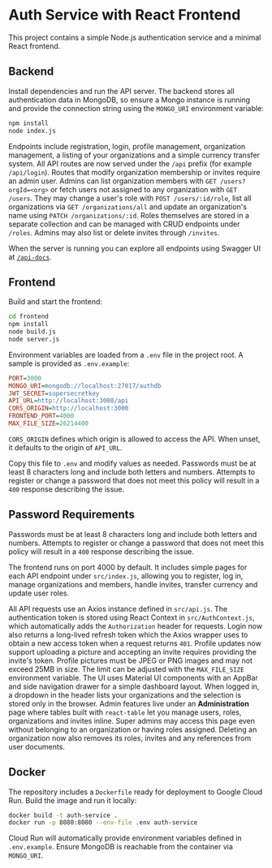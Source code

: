 # Auth Service with React Frontend

This project contains a simple Node.js authentication service and a minimal React frontend.

## Backend

Install dependencies and run the API server. The backend stores all
authentication data in MongoDB, so ensure a Mongo instance is running
and provide the connection string using the `MONGO_URI` environment variable:

```bash
npm install
node index.js
```

Endpoints include registration, login, profile management, organization management,
a listing of your organizations and a simple currency transfer system. All API
routes are now served under the `/api` prefix (for example `/api/login`).
Routes that modify organization membership or invites require an admin user. Admins
can list organization members with `GET /users?orgId=<org>` or fetch users not
assigned to any organization with `GET /users`. They may change a user's role with
`POST /users/:id/role`, list all organizations via `GET /organizations/all` and update
an organization's name using `PATCH /organizations/:id`. Roles themselves are stored
in a separate collection and can be managed with CRUD endpoints under `/roles`.
Admins may also list or delete invites through `/invites`.

When the server is running you can explore all endpoints using Swagger UI at [`/api-docs`](http://localhost:3000/api-docs).

## Frontend

Build and start the frontend:

```bash
cd frontend
npm install
node build.js
node server.js
```

Environment variables are loaded from a `.env` file in the project root. A sample is provided as `.env.example`:

```ini
PORT=3000
MONGO_URI=mongodb://localhost:27017/authdb
JWT_SECRET=supersecretkey
API_URL=http://localhost:3000/api
CORS_ORIGIN=http://localhost:3000
FRONTEND_PORT=4000
MAX_FILE_SIZE=26214400
```

`CORS_ORIGIN` defines which origin is allowed to access the API. When unset, it defaults to the origin of `API_URL`.

Copy this file to `.env` and modify values as needed.
Passwords must be at least 8 characters long and include both letters and
numbers. Attempts to register or change a password that does not meet this
policy will result in a `400` response describing the issue.

## Password Requirements

Passwords must be at least 8 characters long and include both letters and
numbers. Attempts to register or change a password that does not meet this
policy will result in a `400` response describing the issue.

The frontend runs on port 4000 by default. It includes simple pages for each API endpoint under `src/index.js`, allowing you to register, log in, manage organizations and members, handle invites, transfer currency and update user roles.

All API requests use an Axios instance defined in `src/api.js`. The authentication token is stored using React Context in `src/AuthContext.js`, which automatically adds the `Authorization` header for requests. Login now also returns a long-lived refresh token which the Axios wrapper uses to obtain a new access token when a request returns `401`. Profile updates now support uploading a picture and accepting an invite requires providing the invite's token.
Profile pictures must be JPEG or PNG images and may not exceed 25MB in size.
The limit can be adjusted with the `MAX_FILE_SIZE` environment variable.
The UI uses Material UI components with an AppBar and side navigation drawer for a simple dashboard layout. When logged in, a dropdown in the header lists your organizations and the selection is stored only in the browser. Admin features live under an **Administration** page where tables built with `react-table` let you manage users, roles, organizations and invites inline. Super admins may access this page even without belonging to an organization or having roles assigned. Deleting an organization now also removes its roles, invites and any references from user documents.

## Docker

The repository includes a `Dockerfile` ready for deployment to Google Cloud Run. Build the image and run it locally:

```bash
docker build -t auth-service .
docker run -p 8080:8080 --env-file .env auth-service
```

Cloud Run will automatically provide environment variables defined in `.env.example`. Ensure MongoDB is reachable from the container via `MONGO_URI`.
